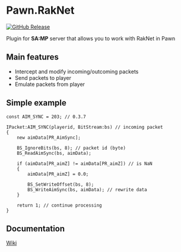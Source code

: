 # Pawn.RakNet
[![GitHub Release](https://img.shields.io/github/release/urShadow/Pawn.RakNet.svg)](https://github.com/urShadow/Pawn.RakNet/releases/latest)

Plugin for **SA:MP** server that allows you to work with RakNet in Pawn

## Main features
* Intercept and modify incoming/outcoming packets
* Send packets to player
* Emulate packets from player

## Simple example
```pawn
const AIM_SYNC = 203; // 0.3.7

IPacket:AIM_SYNC(playerid, BitStream:bs) // incoming packet
{
    new aimData[PR_AimSync];

    BS_IgnoreBits(bs, 8); // packet id (byte)
    BS_ReadAimSync(bs, aimData);

    if (aimData[PR_aimZ] != aimData[PR_aimZ]) // is NaN
    {
        aimData[PR_aimZ] = 0.0;

        BS_SetWriteOffset(bs, 8);
        BS_WriteAimSync(bs, aimData); // rewrite data
    }

    return 1; // continue processing
}
```
## Documentation

[Wiki](https://github.com/urShadow/Pawn.RakNet/wiki)